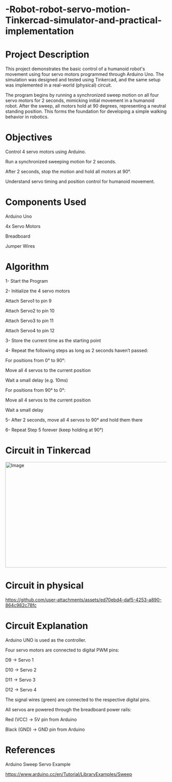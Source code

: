 # -Robot-robot-servo-motion-Tinkercad-simulator-and-practical-implementation


# Project Description

This project demonstrates the basic control of a humanoid robot's movement using four servo motors programmed through Arduino Uno. The simulation was designed and tested using Tinkercad, and the same setup was implemented in a real-world (physical) circuit.

The program begins by running a synchronized sweep motion on all four servo motors for 2 seconds, mimicking initial movement in a humanoid robot. After the sweep, all motors hold at 90 degrees, representing a neutral standing position. This forms the foundation for developing a simple walking behavior in robotics.

# Objectives


Control 4 servo motors using Arduino.

Run a synchronized sweeping motion for 2 seconds.

After 2 seconds, stop the motion and hold all motors at 90°.

Understand servo timing and position control for humanoid movement.

# Components Used


Arduino Uno

4x Servo Motors

Breadboard

Jumper Wires




# Algorithm



1- Start the Program

2- Initialize the 4 servo motors

Attach Servo1 to pin 9

Attach Servo2 to pin 10

Attach Servo3 to pin 11

Attach Servo4 to pin 12

3- Store the current time as the starting point

4- Repeat the following steps as long as 2 seconds haven’t passed:

For positions from 0° to 90°:

Move all 4 servos to the current position

Wait a small delay (e.g. 10ms)

For positions from 90° to 0°:

Move all 4 servos to the current position

Wait a small delay

5- After 2 seconds, move all 4 servos to 90° and hold them there

6- Repeat Step 5 forever (keep holding at 90°)





# Circuit in Tinkercad 





<img width="531" height="330" alt="Image" src="https://github.com/user-attachments/assets/f5c8f7f1-fceb-4c03-aa07-fd32834bb824" />




# Circuit in physical

https://github.com/user-attachments/assets/ed70ebd4-daf5-4253-a890-864c982c78fc







# Circuit Explanation




Arduino UNO is used as the controller.

Four servo motors are connected to digital PWM pins:

D9 → Servo 1

D10 → Servo 2

D11 → Servo 3

D12 → Servo 4

The signal wires (green) are connected to the respective digital pins.

All servos are powered through the breadboard power rails:

Red (VCC) → 5V pin from Arduino

Black (GND) → GND pin from Arduino

# References
Arduino Sweep Servo Example

https://www.arduino.cc/en/Tutorial/LibraryExamples/Sweep

 



















